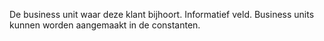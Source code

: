 De business unit waar deze klant bijhoort. Informatief veld. Business units kunnen worden aangemaakt in de constanten.